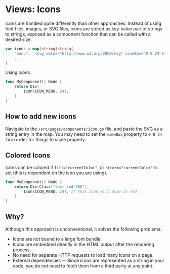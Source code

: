 # Views: Icons

Icons are handled quite differently than other approaches.
Instead of using font files, images, or SVG files, icons are stored as key-value pair of strings to strings, exposed as a component function that can be called with a desired size.

```go
var icons = map[string]string{
	"menu": `<svg xmlns="http://www.w3.org/2000/svg" viewBox="0 0 24 24" fill="none" stroke="currentColor" stroke-width="2" stroke-linecap="round" stroke-linejoin="round" class="lucide lucide-menu"><line x1="4" x2="20" y1="12" y2="12"/><line x1="4" x2="20" y1="6" y2="6"/><line x1="4" x2="20" y1="18" y2="18"/></svg>`,
	...
}
```

Using icons:

```go
func MyComponent() Node {
	return Div(
		Icon(ICON_MENU, 24),
	)
}
```

## How to add new icons

Navigate to the `/src/pages/components/icon.go` file, and paste the SVG as a string entry in the map.
You may need to set the `viewBox` property to `0 0 24 24` in order for things to scale properly.

## Colored Icons
Icons can be colored if `fill="currentColor"`, or `stroke="currentColor"` is set (this is dependent on the icon you are using).

```go
func MyComponent() Node {
	return Div(Class("text-red-500"),
		Icon(ICON_MENU, 24), // this icon will draw in red
	)
}
```

## Why?
Although this approach is unconventional, it solves the following problems:

- Icons are not bound to a large font bundle.
- Icons are embedded directly in the HTML output after the rendering process.
- No need for separate HTTP requests to load many icons on a page.
- External dependencies -- Since icons are represented as a string in your code, you do not need to fetch them from a third party at any point.
